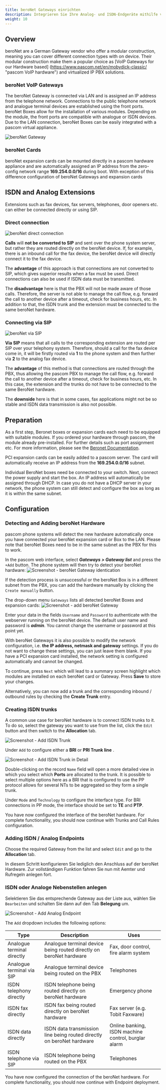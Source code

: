 ```yaml
---
title: beroNet Gateways einrichten
description: Integrieren Sie Ihre Analog- und ISDN-Endgeräte mithilfe von beroNet Gateways in Ihre pascom
weight: 10
---
```


## Overview

beroNet are a German Gateway vendor who offer a modular construction, meaning you can cover different connection types with on device. Their modular construction make them a popular choice as [VoIP Gateways for our Hardware based] (https://www.pascom.net/en/mobydick-classic/ "pascom VoIP hardware") and virtualized IP PBX solutions.


### beroNet VoIP Gateways
The beroNet Gateway is connected via LAN and is assigned an IP address from the telephone network. Connections to the public telephone network and analogue terminal devices are established using the front ports. beroNet Boxes allow for the installation of various modules. Depending on the module, the front ports are compatible with analogue or ISDN devices. Due to the LAN connection, beroNet Boxes can be easily integrated with a pascom virtual appliance.

![beroNet Gateway](voip_gateway.en.png)


### beroNet Cards
beroNet expansion cards can be mounted directly in a pascom hardware appliance and are automatically assigned an IP address from the zero-config network range **169.254.0.0/16** during boot. With exception of this difference configuration of beroNet Gateways and expansion cards

## ISDN and Analog Extensions
Extensions such as fax devices, fax servers, telephones, door openers etc. can either be connected directly or using SIP.

### Direct connection

![beroNet direct connection](direct.en.png)

**Calls** will **not be converted to SIP** and sent over the phone system server, but rather they are routed directly on the beroNet device. If, for example, there is an inbound call for the fax device, the beroNet device will directly connect it to the fax device.

The **advantage** of this approach is that connections are not converted to SIP, which gives superior results when a fax must be used. Direct connections can also be used if ISDN data must be transmitted.

The **disadvantage** here is that the PBX will not be made aware of those calls. Therefore, the server is not able to manage the call flow, e.g. forward the call to another device after a timeout, check for business hours, etc. In addition to that, the ISDN trunk and the extension must be connected to the same beroNet hardware.

### Connecting via SIP

![beroNet via SIP](via_sip.en.png)

**Via SIP** means that all calls to the corresponding extension are routed per SIP over your telephony system. Therefore, should a call for the fax device come in, it will be firstly routed via **1** to the phone system and then further via **2** to the analog fax device.

The **advantage** of this method is that connections are routed through the PBX, thus allowing the pascom PBX to manage the call flow, e.g. forward the call to another device after a timeout, check for business hours, etc. In this case, the extension and the trunks do not have to be connected to the same BeroNet hardware.

The **downside** here is that in some cases, fax applications might not be so stable and ISDN data transmission is also not possible.

## Preparation

As a first step, Beronet boxes or expansion cards each need to be equipped with suitable modules. If you ordered your hardware through pascom, the module already pre-installed. For further details such as port assignment etc. For more information, please see the [Beronet Documentation](https://beronet.atlassian.net/wiki/spaces/PUB/pages/51085410/Gateways+and+Cards "to beroNet Documentation").

PCI expansion cards can be easily added to a pascom server. The card will automatically receive an IP address from the **169.254.0.0/16** subnet.

Individual BeroNet boxes need be connected to your switch. Next, connect the power supply and start the box. An IP address will automatically be assigned through DHCP. In case you do not have a DHCP server in your network, the phone system can still detect and configure the box as long as it is within the same subnet.


## Configuration

### Detecting and Adding beroNet Hardware
pascom phone systems will detect the new hardware automatically once you have connected your beroNet expansion card or Box to the LAN. Please note that beroNet Boxes need to be in the same subnet as the PBX for this to work.

In the pascom web interface, select ***Gateways > Gateway list*** and press the `+Add` button. The phone system will then try to detect your beroNet hardware:
![Screenshot - beroNet Gateway identication](detect.en.png?width=90% "Detect new beroNet Gateway")

If the detection process is unsuccessful or the beroNet Box is in a different subnet from the PBX, you can add the hardware manually by clicking the `Create manually` button.

The drop-down menu `Gateways` lists all detected beroNet Boxes and expansion cards:
![Screenshot - add beroNet Gateway](add.en.png?width=90% "Add new beroNet Gateway")

Enter your data in the fields `Username` and `Password` to authenticate with the webserver running on the beroNet device. The default user name and password is ***admin***. You cannot change the username or password at this point yet.

With beroNet Gateways it is also possible to modify the network configuration, i.e. **the IP address, netmask and gateway** settings. If you do not want to change these settings, you can just leave them blank. If you have a PCI expansion card installed, the network setting is configured automatically and cannot be changed.

To continue, press `Next` which will lead to a summary screen highlight which modules are installed on each beroNet card or Gateway. Press **Save** to store your changes.

Alternatively, you can now add a trunk and the corresponding inbound / outbound rules by checking the **Create Trunk** entry.

### Creating ISDN trunks
A common use case for beroNet hardware is to connect ISDN trunks to it. To do so, select the gateway you want to use from the list, click the `Edit` button and then switch to the **Allocation** tab.

![Screenshot - Add ISDN Trunk](isdn_trunk_add.en.png?width=90% "Add ISDN Trunnk via beroNet")

Under `Add` to configure either a **BRI** or **PRI Trunk line** .

<!-- //FixMe Siehe Konzept: ISDN verstehen falls Sie mit den Begrifflichkeiten nicht vertraut sind. Dieser Vorgang fügt einen neuen Datensatz ein. -->

![Screenshot - Add ISDN Trunk in Detail](isdn_trunk_add_detail.en.png?width=90% "Add ISDN Trunk via beroNet")


Double-clicking on the record `Name` field will open a more detailed view in which you select which **Ports** are allocated to the trunk. It is possible to select multiple options here as a BRI that is configured to use the PP protocol allows for several NTs to be aggregated so they form a single trunk.

Under `Mode` and `Technology` to configure the interface type. For BRI connections in PP mode, the interface should be set to **TE** and **PTP**.

<!-- //FixMe  Siehe Konzept: ISDN verstehen für weitere Details. -->

You have now configured the interface of the beroNet hardware. For complete functionality, you should now continue with Trunks and Call Rules configuration.

### Adding ISDN / Analog Endpoints

Choose the required Gateway from the list and select `Edit` and go to the **Allocation** tab.

In diesem Schritt konfigurieren Sie lediglich den Anschluss auf der beroNet Hardware. Zur vollständigen Funktion fahren Sie nun mit Aemter und Rufregeln anlegen fort.

### ISDN oder Analoge Nebenstellen anlegen

Selektieren Sie das entsprechende Gateway aus der Liste aus, wählen Sie `Bearbeiten` und schalten Sie dann auf den Tab **Belegung** um.

![Screenshot - Add Analog Endpoint](analog_add.en.png?width=90% "Add Analog Endpoint via beroNet")

The `Add` dropdown includes the following options:

|Type            |Description   |Uses |
|---------------|---------------|---------------|
|Analogue terminal directly | Analogue terminal device being routed directly on beroNet hardware| Fax, door control, fire alarm system|
|Analogue terminal via SIP| Analogue terminal device being routed on the PBX| Telephones|
|ISDN telephony directly| ISDN telephone being routed directly on beroNet hardware| Emergency phone|
|ISDN fax directly| ISDN fax being routed directly on beroNet hardware| Fax server (e.g. Tobit Faxware)|
|ISDN data directly| ISDN data transmission line being routed directly on beroNet hardware| Online banking, ISDN machine control, burglar alarm|
|ISDN telephone via SIP| ISDN telephone being routed on the PBX| Telephones|

<!-- FIXME -->
You have now configured the connection of the beroNet hardware. For complete functionality, you should now continue with Endpoint deployment.
